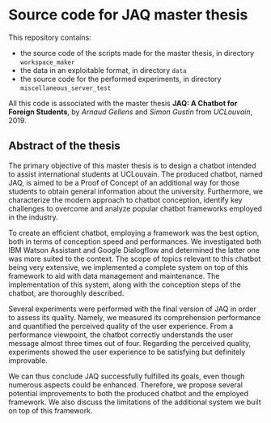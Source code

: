 # Source code for JAQ master thesis
This repository contains:
- the source code of the scripts made for the master thesis, in directory `workspace_maker`
- the data in an exploitable format, in directory `data`
- the source code for the performed experiments, in directory `miscellaneous_server_test`

All this code is associated with the master thesis **JAQ: A Chatbot for Foreign Students**, by *Arnaud Gellens* and *Simon Gustin* from *UCLouvain*, 2019.

## Abstract of the thesis
The primary objective of this master thesis is to design a chatbot intended to assist international students at UCLouvain. The produced chatbot, named JAQ, is aimed to be a Proof of Concept of an additional way for those students to obtain general information about the university.
Furthermore, we characterize the modern approach to chatbot conception, identify key challenges to overcome and analyze popular chatbot frameworks employed in the industry.

To create an efficient chatbot, employing a framework was the best option, both in terms of conception speed and performances. We investigated both IBM Watson Assistant and Google Dialogflow and determined the latter one was more suited to the context.
The scope of topics relevant to this chatbot being very extensive, we implemented a complete system on top of this framework to aid with data management and maintenance.
The implementation of this system, along with the conception steps of the chatbot, are thoroughly described.

Several experiments were performed with the final version of JAQ in order to assess its quality. Namely, we measured its comprehension performance and quantified the perceived quality of the user experience.
From a performance viewpoint, the chatbot correctly understands the user message almost three times out of four. Regarding the perceived quality, experiments showed the user experience to be satisfying but definitely improvable.

We can thus conclude JAQ successfully fulfilled its goals, even though numerous aspects could be enhanced. Therefore, we propose several potential improvements to both the produced chatbot and the employed framework. We also discuss the limitations of the additional system we built on top of this framework.
